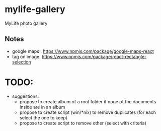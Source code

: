 # mylife-gallery
MyLife photo gallery

## Notes
 - google maps : https://www.npmjs.com/package/google-maps-react
 - tag on image: https://www.npmjs.com/package/react-rectangle-selection

# TODO:
 - suggestions:
   - propose to create album of a root folder if none of the documents inside are in an album
   - propose to create script (win/\*nix) to remove duplicates (for each select the one to keep)
   - propose to create script to remove other (select with criteria)
